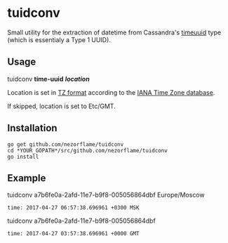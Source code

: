 # tuidconv
Small utility for the extraction of datetime from Cassandra's [timeuuid](http://docs.datastax.com/en/cql/3.3/cql/cql_reference/uuid_type_r.html) type (which is essentialy a Type 1 UUID).

## Usage
tuidconv **time-uuid** **_location_**

Location is set in [TZ format](https://www.wikiwand.com/en/List_of_tz_database_time_zones) according to the [IANA Time Zone database](https://www.iana.org/time-zones).

If skipped, location is set to Etc/GMT.

## Installation
```
go get github.com/nezorflame/tuidconv
cd *YOUR_GOPATH*/src/github.com/nezorflame/tuidconv
go install
```

## Example
tuidconv a7b6fe0a-2afd-11e7-b9f8-005056864dbf Europe/Moscow
```
time: 2017-04-27 06:57:38.696961 +0300 MSK
```

tuidconv a7b6fe0a-2afd-11e7-b9f8-005056864dbf
```
time: 2017-04-27 03:57:38.696961 +0000 GMT
```
